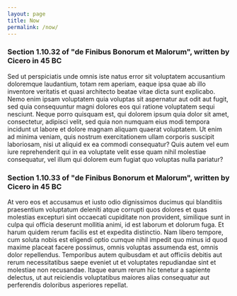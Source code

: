 ```yaml
---
layout: page
title: Now
permalink: /now/
---
```


### Section 1.10.32 of "de Finibus Bonorum et Malorum", written by Cicero in 45 BC

Sed ut perspiciatis unde omnis iste natus error sit voluptatem accusantium
doloremque laudantium, totam rem aperiam, eaque ipsa quae ab illo inventore
veritatis et quasi architecto beatae vitae dicta sunt explicabo. Nemo enim ipsam
voluptatem quia voluptas sit aspernatur aut odit aut fugit, sed quia
consequuntur magni dolores eos qui ratione voluptatem sequi nesciunt. Neque
porro quisquam est, qui dolorem ipsum quia dolor sit amet, consectetur, adipisci
velit, sed quia non numquam eius modi tempora incidunt ut labore et dolore
magnam aliquam quaerat voluptatem. Ut enim ad minima veniam, quis nostrum
exercitationem ullam corporis suscipit laboriosam, nisi ut aliquid ex ea commodi
consequatur? Quis autem vel eum iure reprehenderit qui in ea voluptate velit
esse quam nihil molestiae consequatur, vel illum qui dolorem eum fugiat quo
voluptas nulla pariatur?

### Section 1.10.33 of "de Finibus Bonorum et Malorum", written by Cicero in 45 BC

At vero eos et accusamus et iusto odio dignissimos ducimus qui blanditiis
praesentium voluptatum deleniti atque corrupti quos dolores et quas molestias
excepturi sint occaecati cupiditate non provident, similique sunt in culpa qui
officia deserunt mollitia animi, id est laborum et dolorum fuga. Et harum quidem
rerum facilis est et expedita distinctio. Nam libero tempore, cum soluta nobis
est eligendi optio cumque nihil impedit quo minus id quod maxime placeat facere
possimus, omnis voluptas assumenda est, omnis dolor repellendus. Temporibus
autem quibusdam et aut officiis debitis aut rerum necessitatibus saepe eveniet
ut et voluptates repudiandae sint et molestiae non recusandae. Itaque earum
rerum hic tenetur a sapiente delectus, ut aut reiciendis voluptatibus maiores
alias consequatur aut perferendis doloribus asperiores repellat.
